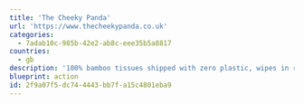```yaml
---
title: 'The Cheeky Panda'
url: 'https://www.thecheekypanda.co.uk'
categories:
  - 7adab10c-985b-42e2-ab8c-eee35b5a8817
countries:
  - gb
description: '100% bamboo tissues shipped with zero plastic, wipes in recyclable plastic, and carbon balanced through the World Land Trust.'
blueprint: action
id: 2f9a07f5-dc74-4443-bb7f-a15c4801eba9
---
```

